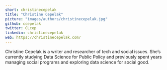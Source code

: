 ```yaml
---
short: christinecepelak
title: "Christine Cepelak"
picture: "images/authors/christinecepelak.jpg"
github: ccepelak
twitter: CLcep
linkedin: christinecepelak
web: https://christinecepelak.com/
---
```


Christine Cepelak is a writer and researcher of tech and social issues. She’s currently studying Data Science for Public Policy and previously spent years managing social programs and exploring data science for social good.